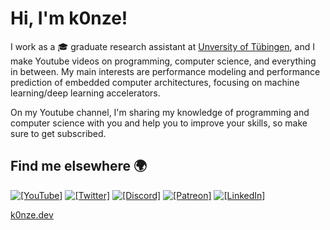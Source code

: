# Hi, I'm k0nze!

I work as a 🎓 graduate research assistant at [Unversity of Tübingen](https://github.com/ekut-es), and I make Youtube videos on programming, computer science, and everything in between. My main interests are performance modeling and performance prediction of embedded computer architectures, focusing on machine learning/deep learning accelerators.

On my Youtube channel, I'm sharing my knowledge of programming and computer science with you and help you to improve your skills, so make sure to get subscribed.

## Find me elsewhere 🌍

[![`[YouTube]`](https://img.shields.io/badge/-k0nze%20builds-ff0000?logo=youtube&logoColor=white)](https://www.youtube.com/channel/UC3_SywgWxpEBIoKawK2E3MA) 
[![`[Twitter]`](https://img.shields.io/badge/-@k0nze_-1DA1F2?logo=twitter&logoColor=white)](https://twitter.com/k0nze_) 
[![`[Discord]`](https://img.shields.io/discord/713121297407672380.svg?label=&logo=discord&logoColor=ffffff&color=7389D8&labelColor=6A7EC2)](https://discord.k0nze.gg)
[![`[Patreon]`](https://img.shields.io/badge/-k0nze-f96854?logo=patreon&logoColor=white)](https://patreon.com/k0nze)
[![`[LinkedIn]`](https://img.shields.io/badge/LinkedIn-blue?style=flat&logo=linkedin&labelColor=blue)]()

[k0nze.dev](https://k0nze.dev)